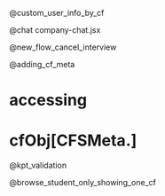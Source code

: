 @custom_user_info_by_cf

@chat
company-chat.jsx

@new_flow_cancel_interview

@adding_cf_meta
# accessing 
# cfObj[CFSMeta.<KEY>]

@kpt_validation

@browse_student_only_showing_one_cf